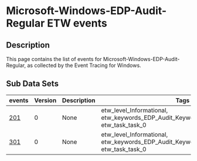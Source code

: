 # Microsoft-Windows-EDP-Audit-Regular ETW events

## Description
This page contains the list of events for Microsoft-Windows-EDP-Audit-Regular, as collected by the Event Tracing for Windows.

## Sub Data Sets
|events|Version|Description|Tags|
|---|---|---|---|
|[201](events/event-201.md)|0|None|etw_level_Informational, etw_keywords_EDP_Audit_Keyword_DataCopied, etw_task_task_0|
|[301](events/event-301.md)|0|None|etw_level_Informational, etw_keywords_EDP_Audit_Keyword_ApplicationGenerated, etw_task_task_0|
